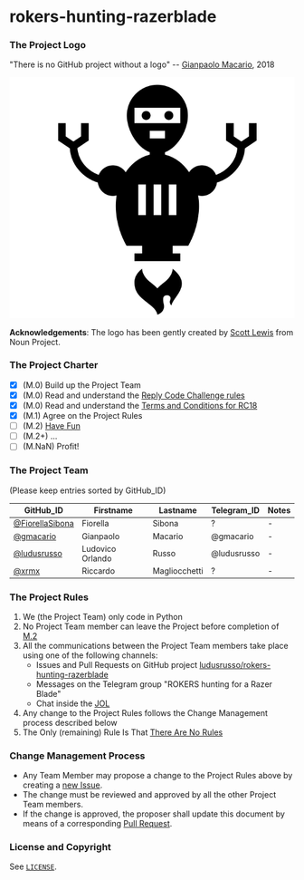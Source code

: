 # rokers-hunting-razerblade

### The Project Logo

"There is no GitHub project without a logo"  -- [Gianpaolo Macario](https://gmacario.github.io/), 2018

![logo](logo.png)

**Acknowledgements**: The logo has been gently created by [Scott Lewis](https://thenounproject.com/iconify/) from Noun Project.


### The Project Charter

* [x] (M.0) Build up the Project Team
* [x] (M.0) Read and understand the [Reply Code Challenge rules](https://challenges.reply.com/tamtamy/page/platformRules.action)
* [x] (M.0) Read and understand the [Terms and Conditions for RC18](https://challenges.reply.com/tamtamy/documents/challenges/RC18_World_Terms&Condition.pdf)
* [x] (M.1) Agree on the Project Rules
* [ ] (M.2) [Have Fun]( https://github.com/ludusrusso/rokers-hunting-razerblade/issues/12)
* [ ] (M.2+) ...
* [ ] (M.NaN) Profit!

### The Project Team

(Please keep entries sorted by GitHub_ID)

| GitHub_ID                                            | Firstname        | Lastname      | Telegram_ID   | Notes |
|------------------------------------------------------|------------------|---------------|---------------|-------|
| [@FiorellaSibona](https://github.com/FiorellaSibona) | Fiorella         | Sibona        | ?             | -     |
| [@gmacario](https://github.com/gmacario)             | Gianpaolo        | Macario       | @gmacario     | -     |
| [@ludusrusso](https://github.com/ludusrusso)         | Ludovico Orlando | Russo         | @ludusrusso   | -     |
| [@xrmx](https://github.com/xrmx)                     | Riccardo         | Magliocchetti | ?             | -     |

### The Project Rules

1. We (the Project Team) only code in Python
2. No Project Team member can leave the Project before completion of [M.2](https://github.com/ludusrusso/rokers-hunting-razerblade/milestone/3)
3. All the communications between the Project Team members take place using one of the following channels:
   - Issues and Pull Requests on GitHub project [ludusrusso/rokers-hunting-razerblade](https://github.com/ludusrusso/rokers-hunting-razerblade)
   - Messages on the Telegram group "ROKERS hunting for a Razer Blade"
   - Chat inside the [JOL](https://github.com/ludusrusso/rokers-hunting-razerblade/issues/10)
4. Any change to the Project Rules follows the Change Management process described below
5. The Only (remaining) Rule Is That [There Are No Rules](https://www.youtube.com/watch?v=YN0WTpEZn3w)

### Change Management Process

* Any Team Member may propose a change to the Project Rules above by creating a [new Issue](https://github.com/ludusrusso/rokers-hunting-razerblade/issues/new).
* The change must be reviewed and approved by all the other Project Team members.
* If the change is approved, the proposer shall update this document by means of a corresponding [Pull Request](https://github.com/ludusrusso/rokers-hunting-razerblade/pulls).

### License and Copyright

See [`LICENSE`](LICENSE).

<!-- EOF -->
